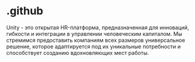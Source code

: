 # .github
Unity - это открытая HR-платформа, предназначенная для инноваций, гибкости и интеграции в управлении человеческим капиталом. Мы стремимся предоставить компаниям всех размеров универсальное решение, которое адаптируется под их уникальные потребности и способствует созданию вдохновляющих мест работы.
